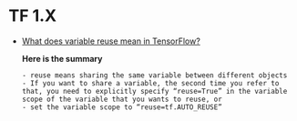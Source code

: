 # TF 1.X

- [What does variable reuse mean in TensorFlow?](https://medium.com/@hideyuki/what-does-variable-reuse-mean-in-tensorflow-40e86535026b)
  
  **Here is the summary**
  ```
  - reuse means sharing the same variable between different objects
  - If you want to share a variable, the second time you refer to that, you need to explicitly specify “reuse=True” in the variable scope of the variable that you wants to reuse, or
  - set the variable scope to “reuse=tf.AUTO_REUSE”
  ```
